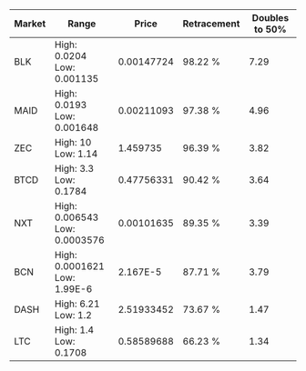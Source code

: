 | Market | Range | Price| Retracement | Doubles to 50% |
| --- | --- | --- | --- | --- |
| BLK | High: 0.0204<br />Low: 0.001135 | 0.00147724 | 98.22 % | 7.29 |
| MAID | High: 0.0193<br />Low: 0.001648 | 0.00211093 | 97.38 % | 4.96 |
| ZEC | High: 10<br />Low: 1.14 | 1.459735 | 96.39 % | 3.82 |
| BTCD | High: 3.3<br />Low: 0.1784 | 0.47756331 | 90.42 % | 3.64 |
| NXT | High: 0.006543<br />Low: 0.0003576 | 0.00101635 | 89.35 % | 3.39 |
| BCN | High: 0.0001621<br />Low: 1.99E-6 | 2.167E-5 | 87.71 % | 3.79 |
| DASH | High: 6.21<br />Low: 1.2 | 2.51933452 | 73.67 % | 1.47 |
| LTC | High: 1.4<br />Low: 0.1708 | 0.58589688 | 66.23 % | 1.34 |
